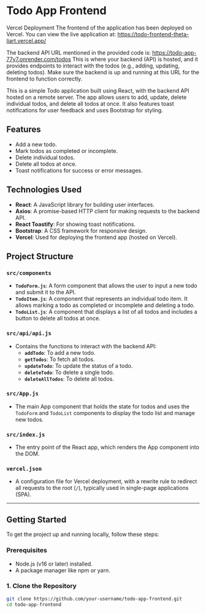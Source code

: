# Todo App Frontend

Vercel Deployment
The frontend of the application has been deployed on Vercel. You can view the live application at:
https://todo-frontend-theta-liart.vercel.app/

The backend API URL mentioned in the provided code is:
https://todo-app-77y7.onrender.com/todos
This is where your backend (API) is hosted, and it provides endpoints to interact with the todos (e.g., adding, updating, deleting todos). Make sure the backend is up and running at this URL for the frontend to function correctly.

This is a simple Todo application built using React, with the backend API hosted on a remote server. The app allows users to add, update, delete individual todos, and delete all todos at once. It also features toast notifications for user feedback and uses Bootstrap for styling.

## Features
- Add a new todo.
- Mark todos as completed or incomplete.
- Delete individual todos.
- Delete all todos at once.
- Toast notifications for success or error messages.

## Technologies Used
- **React**: A JavaScript library for building user interfaces.
- **Axios**: A promise-based HTTP client for making requests to the backend API.
- **React Toastify**: For showing toast notifications.
- **Bootstrap**: A CSS framework for responsive design.
- **Vercel**: Used for deploying the frontend app (hosted on Vercel).

## Project Structure

### `src/components`
- **`TodoForm.js`**: A form component that allows the user to input a new todo and submit it to the API.
- **`TodoItem.js`**: A component that represents an individual todo item. It allows marking a todo as completed or incomplete and deleting a todo.
- **`TodoList.js`**: A component that displays a list of all todos and includes a button to delete all todos at once.

### `src/api/api.js`
- Contains the functions to interact with the backend API:
  - **`addTodo`**: To add a new todo.
  - **`getTodos`**: To fetch all todos.
  - **`updateTodo`**: To update the status of a todo.
  - **`deleteTodo`**: To delete a single todo.
  - **`deleteAllTodos`**: To delete all todos.

### `src/App.js`
- The main App component that holds the state for todos and uses the `TodoForm` and `TodoList` components to display the todo list and manage new todos.

### `src/index.js`
- The entry point of the React app, which renders the App component into the DOM.

### `vercel.json`
- A configuration file for Vercel deployment, with a rewrite rule to redirect all requests to the root (`/`), typically used in single-page applications (SPA).

---

## Getting Started

To get the project up and running locally, follow these steps:

### Prerequisites
- Node.js (v16 or later) installed.
- A package manager like npm or yarn.

### 1. Clone the Repository
```bash
git clone https://github.com/your-username/todo-app-frontend.git
cd todo-app-frontend

